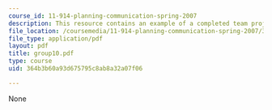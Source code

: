 ```yaml
---
course_id: 11-914-planning-communication-spring-2007
description: This resource contains an example of a completed team project.
file_location: /coursemedia/11-914-planning-communication-spring-2007/364b3b60a93d675795c8ab8a32a07f06_group10.pdf
file_type: application/pdf
layout: pdf
title: group10.pdf
type: course
uid: 364b3b60a93d675795c8ab8a32a07f06

---
```

None